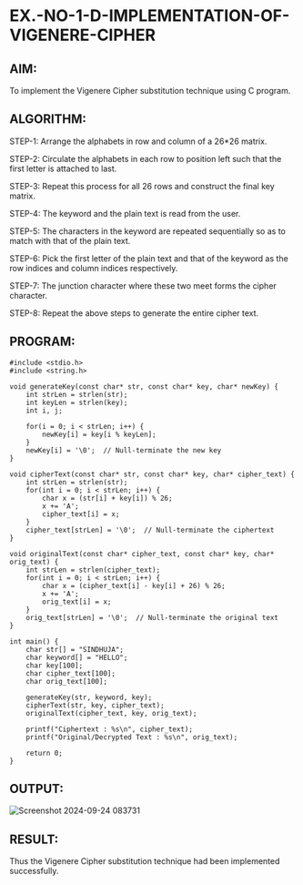 # EX.-NO-1-D-IMPLEMENTATION-OF-VIGENERE-CIPHER

## AIM:
  To implement the Vigenere Cipher substitution technique using C program.
  
## ALGORITHM:
  STEP-1: Arrange the alphabets in row and column of a 26*26 matrix.
  
  STEP-2: Circulate the alphabets in each row to position left such that the first letter is attached to last.
 
  STEP-3: Repeat this process for all 26 rows and construct the final key matrix.
  
  STEP-4: The keyword and the plain text is read from the user.
  
  STEP-5: The characters in the keyword are repeated sequentially so as to match with that of the plain text.
  
  STEP-6: Pick the first letter of the plain text and that of the keyword as the row  indices and column indices respectively.
  
  STEP-7: The junction character where these two meet forms the cipher character.
  
  STEP-8: Repeat the above steps to generate the entire cipher text.
  
## PROGRAM:
```
#include <stdio.h>
#include <string.h>

void generateKey(const char* str, const char* key, char* newKey) {
    int strLen = strlen(str);
    int keyLen = strlen(key);
    int i, j;

    for(i = 0; i < strLen; i++) {
        newKey[i] = key[i % keyLen];
    }
    newKey[i] = '\0';  // Null-terminate the new key
}

void cipherText(const char* str, const char* key, char* cipher_text) {
    int strLen = strlen(str);
    for(int i = 0; i < strLen; i++) {
        char x = (str[i] + key[i]) % 26;
        x += 'A';
        cipher_text[i] = x;
    }
    cipher_text[strLen] = '\0';  // Null-terminate the ciphertext
}

void originalText(const char* cipher_text, const char* key, char* orig_text) {
    int strLen = strlen(cipher_text);
    for(int i = 0; i < strLen; i++) {
        char x = (cipher_text[i] - key[i] + 26) % 26;
        x += 'A';
        orig_text[i] = x;
    }
    orig_text[strLen] = '\0';  // Null-terminate the original text
}

int main() {
    char str[] = "SINDHUJA";
    char keyword[] = "HELLO";
    char key[100];
    char cipher_text[100];
    char orig_text[100];

    generateKey(str, keyword, key);
    cipherText(str, key, cipher_text);
    originalText(cipher_text, key, orig_text);

    printf("Ciphertext : %s\n", cipher_text);
    printf("Original/Decrypted Text : %s\n", orig_text);

    return 0;
}
```

## OUTPUT:

![Screenshot 2024-09-24 083731](https://github.com/user-attachments/assets/7462deba-53e1-48ca-82bc-5b37dc4f8557)


## RESULT:
  Thus the Vigenere Cipher substitution technique had been implemented successfully.
